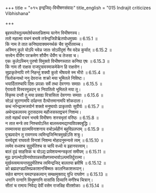 +++
title = "०१५ इन्द्रजिद्-विभीषणसंवादः"
title_english = "015 Indrajit criticizes Vibhishana"

+++

बृहस्पतेस्तुल्यमतेर्वचस्तन्निशम्य यत्नेन विभीषणस्य।  
ततो महात्मा वचनं बभाषे तत्रेन्द्रजिन्नैर्ऋतयोधमुख्यः ॥ 6.15.1 ॥   
किं नाम ते तात कनिष्ठवाक्यमनर्थकं चैव सुभीतवच्च।  
अस्मिन् कुले योऽपि भवेन्न जातः सोऽपीदृशं नैव वदेन्न कुर्यात् ॥ 6.15.2 ॥   
सत्त्वेन वीर्येण परक्रमेण शौर्येण धैर्येण च तेजसा च।  
एकः कुलेऽस्मिन् पुरुषो विमुक्तो विभीषणस्तात कनिष्ठ एषः ॥ 6.15.3 ॥   
किं नाम तौ राक्षस राजपुत्रावस्माकमेकेन हि राक्षसेन।  
सुप्राकृतेनापि रणे निहन्तुं शक्यौ कुतो भीषयसे स्म भीरो ॥ 6.15.4 ॥   
त्रिलोकनाथो ननु देवराजः शक्रो मया भूमितले निविष्टः।  
भयार्दिताश्चापि दिशः प्रपन्नाः सर्वे तथा देवगणाः समग्राः ॥ 6.15.5 ॥   
ऐरावतो विस्वरमुन्नदन् स निपातितो भूमितले मया तु।  
विकृष्य दन्तौ तु मया प्रसह्य वित्रासिता देवगणाः समग्राः ॥ 6.15.6 ॥   
सोऽहं सुराणामपि दर्पहन्ता दैत्योत्तमानामपि शोकदाता।  
कथं नरेन्द्रात्मजयोर्न शक्तो मनुष्ययोः प्राकृतयोः सुवीर्यः ॥ 6.15.7 ॥   
अथेन्द्रकल्पस्य दुरासदस्य महौजसस्तद्वचनं निशम्य।  
ततो महार्थं वचनं भभाषे विभीषणः शस्त्रभृतां वरिष्ठः ॥ 6.15.8 ॥   
न तात मन्त्रे तव निश्चयोऽस्ति बालस्त्वमद्याप्यविपक्वबुद्धिः।  
तस्मात्त्वया ह्यात्मविनाशनाय वचोऽर्थहीनं बहुविप्रलप्तम् ॥ 6.15.9 ॥   
पुत्रप्रवादेन तु रावणस्य त्वमिन्द्रजिन्मित्रमुखोऽसि शत्रुः।  
यस्येदृशं राघवतो विनाशं निशम्य मोहादनुमन्यसे त्वम् ॥ 6.15.10 ॥   
त्वमेव वध्यश्च सुदुर्मतिश्च स चापि वध्यो य इहानयत्त्वाम्।  
बालं दृढं साहसिकं च योऽद्य प्रावेशयन्मन्त्रकृतां समीपम् ॥ 6.15.11 ॥   
मूढः प्रगल्भोऽविनयोपपन्नस्तीक्ष्णस्वभावोऽल्पमतिर्दुरात्मा।  
मूर्खस्त्वमत्यन्तसुदुर्मतिश्च त्वमिन्द्रजिद् बालतया ब्रवीषि ॥ 6.15.12 ॥   
को ब्रह्मदण्डप्रतिमप्रकाशानर्चिष्मतः कालनिकाशरूपान्।  
सहेत बाणान् यमदण्डकल्पान् समक्षमुक्ताद् युधि राघवेण ॥ 6.15.13 ॥   
धनानि रत्नानि विभूषणानि वासांसि दिव्यानि मणींश्च चित्रान्।  
सीतां च रामाय निवेद्य देवीं वसेम राजन्निह वीतशोकाः ॥ 6.15.14 ॥   
